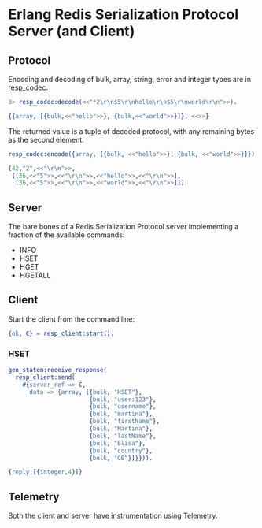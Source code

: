 # Erlang Redis Serialization Protocol Server (and Client)

## Protocol

Encoding and decoding of bulk, array, string, error and integer types
are in [resp_codec](src/resp_codec.erl).

```erlang
3> resp_codec:decode(<<"*2\r\n$5\r\nhello\r\n$5\r\nworld\r\n">>).

{{array, [{bulk,<<"hello">>}, {bulk,<<"world">>}]}, <<>>}
```

The returned value is a tuple of decoded protocol, with any remaining
bytes as the second element.

```erlang
resp_codec:encode({array, [{bulk, <<"hello">>}, {bulk, <<"world">>}]}).

[42,"2",<<"\r\n">>,
 [[36,<<"5">>,<<"\r\n">>,<<"hello">>,<<"\r\n">>],
  [36,<<"5">>,<<"\r\n">>,<<"world">>,<<"\r\n">>]]]
```

## Server

The bare bones of a Redis Serialization Protocol server implementing a
fraction of the available commands:

- INFO
- HSET
- HGET
- HGETALL

## Client

Start the client from the command line:

```erlang
{ok, C} = resp_client:start().
```

### HSET


```erlang
gen_statem:receive_response(
  resp_client:send(
    #{server_ref => C,
      data => {array, [{bulk, "HSET"},
                       {bulk, "user:123"},
                       {bulk, "username"},
                       {bulk, "martina"},
                       {bulk, "firstName"},
                       {bulk, "Martina"},
                       {bulk, "lastName"},
                       {bulk, "Elisa"},
                       {bulk, "country"},
                       {bulk, "GB"}]}})).

{reply,[{integer,4}]}
```

## Telemetry

Both the client and server have instrumentation using Telemetry.
